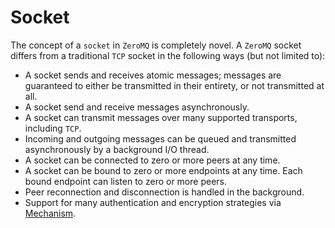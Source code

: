 # Socket

The concept of a `socket` in `ZeroMQ` is completely novel. A `ZeroMQ` socket
differs from a traditional `TCP` socket in the following ways (but not limited to):

* A socket sends and receives atomic messages; messages are guaranteed to
    either be transmitted in their entirety, or not transmitted at all.
* A socket send and receive messages asynchronously.
* A socket can transmit messages over many supported transports, including `TCP`.
* Incoming and outgoing messages can be queued and transmitted asynchronously
    by a background I/O thread.
* A socket can be connected to zero or more peers at any time.
* A socket can be bound to zero or more endpoints at any time. Each bound
    endpoint can listen to zero or more peers.
* Peer reconnection and disconnection is handled in the background.
* Support for many authentication and encryption strategies via [Mechanism].

[Mechanism]: https://docs.rs/libzmq/0.1/libzmq/auth/enum.Mechanism.html
